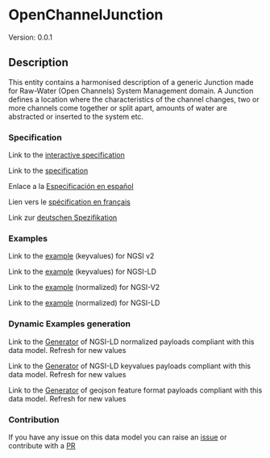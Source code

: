 # OpenChannelJunction
Version: 0.0.1

## Description 

This entity contains a harmonised description of a generic Junction made for Raw-Water (Open Channels) System Management domain. A Junction defines a location where the characteristics of the channel changes, two or more channels come together or split apart, amounts of water are abstracted or inserted to the system etc.
### Specification

Link to the [interactive specification](https://swagger.lab.fiware.org/?url=https://raw.githubusercontent.com/smart-data-models/dataModel.OpenChannelManagement/master/OpenChannelJunction/swagger.yaml)

Link to the [specification](https://github.com/smart-data-models/dataModel.OpenChannelManagement/blob/master/OpenChannelJunction/doc/spec.md)

Enlace a la [Especificación en español](https://github.com/smart-data-models/dataModel.OpenChannelManagement/blob/master/OpenChannelJunction/doc/spec_ES.md)

Lien vers le [spécification en français](https://github.com/smart-data-models/dataModel.OpenChannelManagement/blob/master/OpenChannelJunction/doc/spec_FR.md)

Link zur [deutschen Spezifikation](https://github.com/smart-data-models/dataModel.OpenChannelManagement/blob/master/OpenChannelJunction/doc/spec_DE.md)
### Examples

Link to the [example](https://github.com/smart-data-models/dataModel.OpenChannelManagement/blob/master/OpenChannelJunction/examples/example.json) (keyvalues) for NGSI v2

Link to the [example](https://github.com/smart-data-models/dataModel.OpenChannelManagement/blob/master/OpenChannelJunction/examples/example.jsonld) (keyvalues) for NGSI-LD

Link to the [example](https://github.com/smart-data-models/dataModel.OpenChannelManagement/blob/master/OpenChannelJunction/examples/example-normalized.json) (normalized) for NGSI-V2

Link to the [example](https://github.com/smart-data-models/dataModel.OpenChannelManagement/blob/master/OpenChannelJunction/examples/example-normalized.jsonld) (normalized) for NGSI-LD
### Dynamic Examples generation

Link to the [Generator](https://smartdatamodels.org/extra/ngsi-ld_generator.php?schemaUrl=https://raw.githubusercontent.com/smart-data-models/dataModel.OpenChannelManagement/master/OpenChannelJunction/schema.json&email=info@smartdatamodels.org) of NGSI-LD normalized payloads compliant with this data model. Refresh for new values

Link to the [Generator](https://smartdatamodels.org/extra/ngsi-ld_generator_keyvalues.php?schemaUrl=https://raw.githubusercontent.com/smart-data-models/dataModel.OpenChannelManagement/master/OpenChannelJunction/schema.json&email=info@smartdatamodels.org) of NGSI-LD keyvalues payloads compliant with this data model. Refresh for new values

Link to the [Generator](https://smartdatamodels.org/extra/geojson_features_generator_v1.0.php?schemaUrl=https://raw.githubusercontent.com/smart-data-models/dataModel.OpenChannelManagement/master/OpenChannelJunction/schema.json&email=info@smartdatamodels.org) of geojson feature format payloads compliant with this data model. Refresh for new values
### Contribution

 If you have any issue on this data model you can raise an [issue](https://github.com/smart-data-models/dataModel.OpenChannelManagement/issues)  or contribute with a [PR](https://github.com/smart-data-models/dataModel.OpenChannelManagement/pulls)